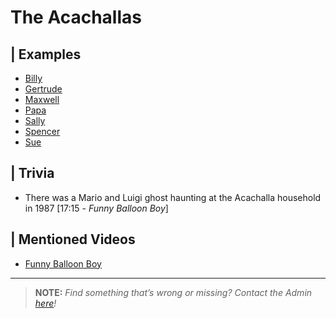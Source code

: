 # The Acachallas


## | Examples  
- [Billy](./5.Characters/Billy_Acachalla.md)
- [Gertrude](./5.Characters/Gertrude_Acachalla.md)
- [Maxwell](./5.Characters/Maxwell_Acachalla.md)
- [Papa](./5.Characters/Papa_Acachalla.md)
- [Sally](./5.Characters/Sally_Acachalla.md)
- [Spencer](./5.Characters/Spencer_Acachalla.md)
- [Sue](./5.Characters/Sue_Acachalla.md)

## | Trivia
- There was a Mario and Luigi ghost haunting at the Acachalla household in 1987 \[17:15 - *Funny Balloon Boy*]


## | Mentioned Videos
- [Funny Balloon Boy]()

----

>**NOTE:** *Find something that’s wrong or missing? Contact the Admin [here](./chapter_2.md)!*